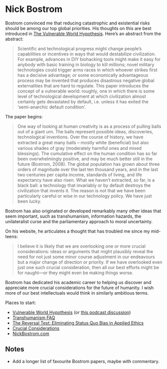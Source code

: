 # Nick Bostrom
Bostrom convinced me that reducing catastrophic and existential risks should be among our top global priorities. His thoughts on this are best introduced in [The Vulnerable World Hypothesis](https://nickbostrom.com/papers/vulnerable.pdf). Here’s an abstract from the abstract:

> Scientific and technological progress might change people’s capabilities or incentives in ways that would destabilize civilization. For example, advances in DIY biohacking tools might make it easy for anybody with basic training in biology to kill millions; novel military technologies could trigger arms races in which whoever strikes first has a decisive advantage; or some economically advantageous process may be invented that produces disastrous negative global externalities that are hard to regulate. This paper introduces the concept of a vulnerable world: roughly, one in which there is some level of technological development at which civilization almost certainly gets devastated by default, i.e. unless it has exited the ‘semi-anarchic default condition’. 

The paper begins:

> One way of looking at human creativity is as a process of pulling balls out of a giant urn. The balls represent possible ideas, discoveries, technological inventions. Over the course of history, we have extracted a great many balls – mostly white (beneﬁcial) but also various shades of gray (moderately harmful ones and mixed blessings). The cumulative effect on the human condition has so far been overwhelmingly positive, and may be much better still in the future (Bostrom, 2008). The global population has grown about three orders of magnitude over the last ten thousand years, and in the last two centuries per capita income, standards of living, and life expectancy have also risen. What we haven’t extracted, so far, is a black ball: a technology that invariably or by default destroys the civilization that invents it. The reason is not that we have been particularly careful or wise in our technology policy. We have just been lucky.

Bostrom has also originated or developed remarkably many other ideas that seem important, such as transhumanism, information hazards, the unilateralist curse and the parliamentary approach to moral uncertainty. 

On his website, he articulates a thought that has troubled me since my mid-teens:

> I believe it is likely that we are overlooking one or more crucial considerations: ideas or arguments that might plausibly reveal the need for not just some minor course adjustment in our endeavours but a major change of direction or priority. If we have overlooked even just one such crucial consideration, then all our best efforts might be for naught—or they might even be making things worse. 

Bostrom has dedicated his academic career to helping us discover and appreciate more crucial considerations for the future of humanity. I wish more of our best intellectuals would think in similarly ambitious terms.

Places to start:
* [Vulnerable World Hypothesis](https://nickbostrom.com/papers/vulnerable.pdf) (or [this podcast discussion](https://www.listennotes.com/podcasts/making-sense-with/151-will-we-destroy-the-future-OZju5zDEolh/))
* [Transhumanism FAQ](https://www.nickbostrom.com/views/transhumanist.pdf)
* [The Reversal Test: Eliminating Status Quo Bias in Applied Ethics](http://www.nickbostrom.com/ethics/statusquo.pdf)
* [Crucial Considerations](http://www.stafforini.com/blog/bostrom/)
* [NickBostrom.com](NickBostrom.com)

## Notes
* Add a longer list of favourite Bostrom papers, maybe with commentary.


<!-- #web/people -->


<!--stackedit_data:
eyJoaXN0b3J5IjpbMTE5NDk2MzcwMF19
-->

<!-- {BearID:nick-bostrom.md} -->
